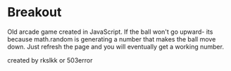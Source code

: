 # Breakout
Old arcade game created in JavaScript. 
If the ball won't go upward- its because math.random is generating a number that makes the ball move down. Just refresh the page and you will eventually get a working number. 

created by rkslkk or 503error
